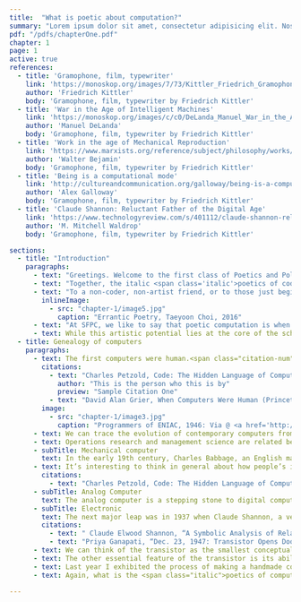 ```yaml
---
title:  "What is poetic about computation?"
summary: "Lorem ipsum dolor sit amet, consectetur adipisicing elit. Nostrum illum, perferendis, voluptas quibusdam nulla odio dolor ad culpa iusto fugit quae, magnam porro deleniti voluptate tenetur ipsa. Eum, error, officiis."
pdf: "/pdfs/chapterOne.pdf"
chapter: 1
page: 1
active: true
references:
  - title: 'Gramophone, film, typewriter'
    link: 'https://monoskop.org/images/7/73/Kittler_Friedrich_Gramophone_Film_Typewriter.pdf'
    author: 'Friedrich Kittler'
    body: 'Gramophone, film, typewriter by Friedrich Kittler'
  - title: 'War in the Age of Intelligent Machines'
    link: 'https://monoskop.org/images/c/c0/DeLanda_Manuel_War_in_the_Age_of_Intelligent_Machines.pdf'
    author: 'Manuel DeLanda'
    body: 'Gramophone, film, typewriter by Friedrich Kittler'
  - title: 'Work in the age of Mechanical Reproduction'
    link: 'https://www.marxists.org/reference/subject/philosophy/works/ge/benjamin.htm'
    author: 'Walter Bejamin'
    body: 'Gramophone, film, typewriter by Friedrich Kittler'
  - title: 'Being is a computational mode'
    link: 'http://cultureandcommunication.org/galloway/being-is-a-computational-mode'
    author: 'Alex Galloway'
    body: 'Gramophone, film, typewriter by Friedrich Kittler'
  - title: 'Claude Shannon: Reluctant Father of the Digital Age'
    link: 'https://www.technologyreview.com/s/401112/claude-shannon-reluctant-father-of-the-digital-age/'
    author: 'M. Mitchell Waldrop'
    body: 'Gramophone, film, typewriter by Friedrich Kittler'

sections:
  - title: "Introduction"
    paragraphs:
      - text: "Greetings. Welcome to the first class of Poetics and Politics of Computation at the School for Poetic Computation(SFPC). I’d like to begin the class by asking “What is poetic computation?” First, there is the <span class='italic'>poetics of code</span>, which refers to code as a form of poetry. There is something poetic about code itself, the way that syntax works, the way that repetitions work, and the way that instruction <span class='bold'>becomes execution through abstraction</span>. There is also what I call the <span class='italic'>poetic effect of code</span>, which is an aesthetic experience realized through code. In other words, when the mechanics of words are in the right place, the language transcends its constraints and rules, and in turn, creates this <span class='italic'>poetic effect</span> whereby <span class='bold'>thought</span> is transformed into experience."
      - text: "Together, the italic <span class='italic'>poetics of code</span> and the <span class='italic'>poetic effect of code</span> form ‘poetic computation.’ The terms code and computation are often used interchangeably, but I should note that code is only one aspect of computation. Code is a series of instruction for computation that requires logical systems and often times hardware to make the instructions computable. In that sense, computation is a higher level concept than code. For our purposes, however, we can use <span class='italic'>poetics of code</span> and <span class='italic'>poetics of computation</span> interchangeably throughout these discussions."
      - text: "To a non-coder, non-artist friend, or to those just beginning to learn to program, I often say code may look like poetry in an alien language. And to those more experienced with code, writing code sometimes feels like writing poetry because it doesn’t always ‘work.’ I mean two things by ‘work’: first, does it work as an art form? Is it good poetry? On the other hand, I mean ‘work’ in a more utilitarian sense. Does it have practical application?"  
        inlineImage:
          - src: "chapter-1/image5.jpg"
            caption: "Errantic Poetry, Taeyoon Choi, 2016"
      - text: "At SFPC, we like to say that poetic computation is when language meets mathematics, and logic meets electricity. Sometimes, poetic computation is literally writing poems with code. At SFPC, some of our teachers and students write poetry with algorithms to explore what the language can do. When we started the school, a lot of people asked if the school is for generative poetry or electronic literature. We clarified that while we are definitely interested in the intersection of language and computation, we want to explore a broader definition of the ‘poetic.’ We want to investigate the art of computation as well as the expressive qualities of code, including its aesthetic, visual, aural and material aspects."
      - text: While this artistic potential lies at the core of the school’s excitement about code and computation, I’m interested in how this turn towards art may help us explore political possibilities. In this class, I consider computation to be a lens for examining reality and thinking about emergent issues in the world. In other words, computation can be a vehicle for imagining new ways of being in the world. Let’s first step back to look at material precedents of modern computation and computers.
  - title: Genealogy of computers
    paragraphs: 
      - text: The first computers were human.<span class="citation-num">1</span> Long before electronic computers were invented, ‘computing’ was a profession for people who calculated and managed data. The (human) computers worked with mathematicians to execute algorithms and theories. Mathematicians would ask the (human) computers to work on the numbers.<span class="citation-num">2</span> Often times, there would be multiple (human) computers working on the same algorithms in order to detect and prevent mistakes. Considering the history, it’s curious that we’ve created such a dichotomy between computers and humans these days. In a sense we are all computers (people who compute). Computers need not always be metallic, electronic or very distinct from us. Computer scientists, among others, may be wary of my broad definition of computers, but I like to think computers are whenever a logical way of thinking is applied to a given problem.
        citations:
          - text: "Charles Petzold, Code: The Hidden Language of Computer Hardware and Software (Redmond: Microsoft Press, 1999).  <a href='http://www.charlespetzold.com/code/index.html'>http://www.charlespetzold.com/code/index.html</a>"
            author: "This is the person who this is by"
            preview: "Sample Citation One"
          - text: "David Alan Grier, When Computers Were Human (Princeton: Princeton University Press: 2005)."
        image: 
          - src: "chapter-1/image3.jpg"
            caption: "Programmers of ENIAC, 1946: Via @ <a href='http://www.phillyvoice.com/70-years-ago-six-philly-women-eniac-digital-computer-programmers/'>Philly Voice</a>"
      - text: We can trace the evolution of contemporary computers from operations research around World War II to management science in the second half of the 20th century. Operations research mainly focused on calculations for ballistic missiles and planning logistics for moving large numbers of troops at the same time, while management science, which grew out of operations research, included anything from accounting to quantitative research. Actually, much of the software we use today, such as Microsoft Excel and Word, Gmail and Facebook, share a distant lineage to both.
      - text: Operations research and management science are related because they both were influenced by the discipline of cybernetics, the theory of self-regulating systems comprised of feedback loops. When these self-regulating systems were accompanied by powerful computers, it made possible the centralization and decentralization of information and material goods on a vast scale. The tension between these two states marked temporary crises and resolutions in Capitalism, manifest as production and dispersion, times of abundance and scarcity, or even war and peace. In this way, war machines and international finance share the same ancestors. As we move on, it’s important to keep in mind that I’m presenting an incomplete genealogy of computers, and I encourage you to go back after the talk and explore the specifics.
      - subTitle: Mechanical computer
        text: In the early 19th century, Charles Babbage, an English mathematician and engineer, invented arguably the first mechanical computer. This tabulating machine, designed to calculate large sets of data, was built with the materials and technology available to Babbage at the time. It was an era of ships, railroads, and lots of mechanical inventions, so he constructed his computer as a system of moving gears. Very mechanical!
      - text: It’s interesting to think in general about how people’s ideas for inventions were constrained by the materials available to them. In fact, the history of computers is closely related to discovery of new materials. It is thus remarkable that Babbage managed to imbue his mechanical computer with the conceptual framework of the not-yet-possible computers. The <a href="https://en.wikipedia.org/wiki/Analytical_Engine" target="_blank">Analytical Engine</a>, one of the incomplete prototypes by Babbage, became a platform for Ada Lovelace, a mathematician, to collaborate and create algorithms. In this way, Lovelace came to be considered one of the first ‘computer programmers,’ a person who instructs machines in automated tasks.<span class="citation-num">3</span>
        citations:
          - text: "Charles Petzold, Code: The Hidden Language of Computer Hardware and Software."
      - subTitle: Analog Computer
        text: The analog computer is a stepping stone to digital computers because while they still have mechanical components, they also have analog components that use a continuous (electrical) signal. As we’ll see, this is different from digital computers which operate with discrete (electronic) signals with decision making capacity. Vannevar Bush, a mathematician and electrical engineer, who we’ll revisit next week, did critical work on the analog computer. Its components included disc and wheel mechanisms that could calculate, for example, the trajectory of a missile. Computers at this time, however, were still slow, prone to failure and in need of endless fiddling by engineers.
      - subTitle: Electronic
        text: The next major leap was in 1937 when Claude Shannon, a very bright student of Bush’s, wrote a master’s thesis at MIT called “<a href="https://en.wikipedia.org/wiki/A_Symbolic_Analysis_of_Relay_and_Switching_Circuits" target="_blank">A Symbolic Analysis of Relay and Switching Circuits</a>.<span class="citation-num">4</span> It showed that electronic relays could be used to carry out binary logic operations. Until this point, there was the concept of binary logic but not reliable electrical materials to execute it. Shannon discovered that relays could switch on and off, thereby changing the direction of electrical flow and allowing for new logical operations. This is very similar to how transistors work, which were invented about ten years later at the Bell Telephone Labs in New Jersey.<span class="citation-num">5</span>
        citations: 
          - text: " Claude Elwood Shannon, “A Symbolic Analysis of Relay and Switching Circuits.” (Cambridge: Massachusetts Institute of Technology, 1940), <a href='http://dspace.mit.edu/handle/1721.1/11173' target='_blank'>http://hdl.handle.net/1721.1/11173</a>."
          - text: "Priya Ganapati, “Dec. 23, 1947: Transistor Opens Door to Digital Future,” Wired, December 23, 2009, <a href='https://www.wired.com/2009/12/1223shockley-bardeen-brattain-transistor/' target='_blank'>https://www.wired.com/2009/12/1223shockley-bardeen-brattain-transistor/</a>."
      - text: We can think of the transistor as the smallest conceptual building block in a computer. Transistors have three legs, or terminals, called the collector, base and emitter. The signal comes in through the base, pulls current into the collector, which gets amplified through the emitter. This is one of the essential features of the transistor, that it can amplify a signal. If the signal is really small or noisy, it can still get a clean output from the transistor. This makes long distance communication possible because while we can easily talk to each other in this room, we’d need to amplify the signal to communicate over a larger distance.
      - text: The other essential feature of the transistor is its ability to switch on and off, thereby enabling binary logic. Recall that Shannon’s relays, which directly preceded the transistor, also made binary logic possible. While an electrical current can only travel in one direction, transistors, by switching on or off, can change the direction of the current. Zeroes and ones in computers, by the way, are simply these changes in the electrical current. These simple characteristics of transistors made it possible to build electrical circuits that could compute exceedingly complex logic.
      - text: Last year I exhibited the process of making a handmade computer as an artwork. This is a 64 Bit RAM and 10 step counter, so it is cycling through ten states and you can encode four bits of information and recall them. It’s the first computer I built that I can say is my design because before then I was just copying the history of computer design. Handmade computers is how I approach computation. What makes a computer so powerful is that it doesn’t mind repeating the small tasks, whereas we humans get bored and tired so easily. Working on the Handmade Computer project, I had to endure repetitive soldering and wiring. In a sense, the laborious process was a search for the poetics of computation. 
      - text: Again, what is the <span class="italic">poetics of computation</span>? The origin of the word <span class="italic">poetics</span> is Poïesis, which means to create and give form. What is the form of computer? What factors were in place to give this particular form to it? Perhaps by making a computer by hand, we can think about the <span class="italic">poetic effect of computation</span>. How can computers create the varying senses of time coexisting in a space? Can we consider code as language rather than technology? After all, computation is not merely a technological subject, but a kind of medium and spirit that runs contemporary society. I will explore the concepts of poetic computation throughout the lectures, and especially in Lecture 5 on Translation. For now, I’d like to steer our conversation toward the question of the politics of code.

---
```

